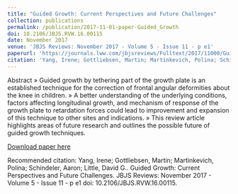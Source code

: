 ```yaml
---
title: "Guided Growth: Current Perspectives and Future Challenges"
collection: publications
permalink: /publication/2017-11-01-paper-Guided_Growth
doi: 10.2106/JBJS.RVW.16.00115
date: November 2017
venue: 'JBJS Reviews: November 2017 - Volume 5 - Issue 11 - p e1'
paperurl: 'https://journals.lww.com/jbjsreviews/Fulltext/2017/11000/Guided_Growth__Current_Perspectives_and_Future.3.aspx'
citation: 'Yang, Irene; Gottliebsen, Martin; Martinkevich, Polina; Schindeler, Aaron; Little, David G.. Guided Growth: Current Perspectives and Future Challenges. JBJS Reviews: November 2017 - Volume 5 - Issue 11 - p e1 doi: 10.2106/JBJS.RVW.16.00115.'
---
```

Abstract
» Guided growth by tethering part of the growth plate is an
established technique for the correction of frontal angular deformities
about the knee in children.
» A better understanding of the underlying conditions, factors affecting
longitudinal growth, and mechanism of response of the growth plate
to retardation forces could lead to improvement and expansion of this
technique to other sites and indications.
» This review article highlights areas of future research and outlines the
possible future of guided growth techniques.

[Download paper here](https://journals.lww.com/jbjsreviews/Fulltext/2017/11000/Guided_Growth__Current_Perspectives_and_Future.3.aspx)

Recommended citation: Yang, Irene; Gottliebsen, Martin; Martinkevich, Polina; Schindeler, Aaron; Little, David G.. Guided Growth: Current Perspectives and Future Challenges. JBJS Reviews: November 2017 - Volume 5 - Issue 11 - p e1 doi: 10.2106/JBJS.RVW.16.00115.
